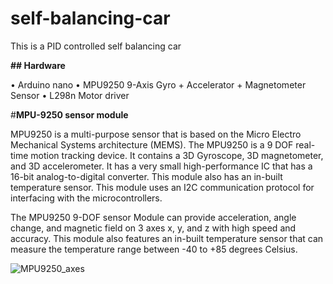 # self-balancing-car
This is a PID controlled self balancing car 

**## Hardware**

•	Arduino nano
•	MPU9250 9-Axis Gyro + Accelerator + Magnetometer Sensor
•	L298n Motor driver

#**MPU-9250 sensor module**

MPU9250 is a multi-purpose sensor that is based on the Micro Electro Mechanical Systems architecture (MEMS). The MPU9250 is a 9 DOF real-time motion tracking device. It contains a 3D Gyroscope, 3D magnetometer, and 3D accelerometer. It has a very small high-performance IC that has a 16-bit analog-to-digital converter. This module also has an in-built temperature sensor. This module uses an I2C communication protocol for interfacing with the microcontrollers.

The MPU9250 9-DOF sensor Module can provide acceleration, angle change, and magnetic field on 3 axes x, y, and z with high speed and accuracy. This module also features an in-built temperature sensor that can measure the temperature range between -40 to +85 degrees Celsius.

![MPU9250_axes](https://user-images.githubusercontent.com/127112210/223312259-ea5c1b18-b653-411a-a805-e605d3161b1a.jpg)
